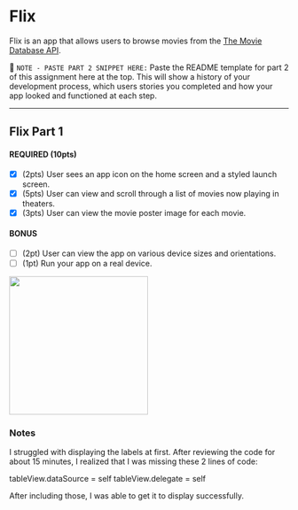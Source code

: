 # Flix

Flix is an app that allows users to browse movies from the [The Movie Database API](http://docs.themoviedb.apiary.io/#).

📝 `NOTE - PASTE PART 2 SNIPPET HERE:` Paste the README template for part 2 of this assignment here at the top. This will show a history of your development process, which users stories you completed and how your app looked and functioned at each step.

---

## Flix Part 1

#### REQUIRED (10pts)
- [x] (2pts) User sees an app icon on the home screen and a styled launch screen.
- [x] (5pts) User can view and scroll through a list of movies now playing in theaters.
- [x] (3pts) User can view the movie poster image for each movie.

#### BONUS
- [ ] (2pt) User can view the app on various device sizes and orientations.
- [ ] (1pt) Run your app on a real device.

<img src="https://giphy.com/gifs/hXDgDp20Uax8Bzm5sU/html5" width=250><br>

### Notes
I struggled with displaying the labels at first. After reviewing the code for about 15 minutes, I realized that I was missing these 2 lines of code:

tableView.dataSource = self
tableView.delegate = self

After including those, I was able to get it to display successfully.
